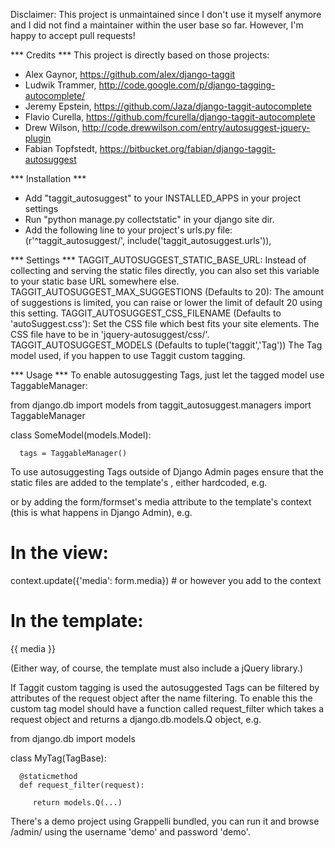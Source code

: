 Disclaimer: This project is unmaintained since I don't use it myself anymore
and I did not find a maintainer within the user base so far.
However, I'm happy to accept pull requests!


*** Credits ***
   This project is directly based on those projects:
   * Alex Gaynor, https://github.com/alex/django-taggit
   * Ludwik Trammer, http://code.google.com/p/django-tagging-autocomplete/
   * Jeremy Epstein, https://github.com/Jaza/django-taggit-autocomplete
   * Flavio Curella, https://github.com/fcurella/django-taggit-autocomplete
   * Drew Wilson, http://code.drewwilson.com/entry/autosuggest-jquery-plugin
   * Fabian Topfstedt, https://bitbucket.org/fabian/django-taggit-autosuggest

*** Installation ***
   * Add "taggit_autosuggest" to your INSTALLED_APPS in your project settings
   * Run "python manage.py collectstatic" in your django site dir.
   * Add the following line to your project's urls.py file:
       (r'^taggit_autosuggest/', include('taggit_autosuggest.urls')),


*** Settings ***
   TAGGIT_AUTOSUGGEST_STATIC_BASE_URL:
      Instead of collecting and serving the static files directly, you can
      also set this variable to your static base URL somewhere else.
   TAGGIT_AUTOSUGGEST_MAX_SUGGESTIONS (Defaults to 20):
      The amount of suggestions is limited, you can raise or lower the limit
      of default 20 using this setting.
   TAGGIT_AUTOSUGGEST_CSS_FILENAME (Defaults to 'autoSuggest.css'):
      Set the CSS file which best fits your site elements.
         The CSS file have to be in 'jquery-autosuggest/css/'.
   TAGGIT_AUTOSUGGEST_MODELS (Defaults to tuple('taggit','Tag'))
      The Tag model used, if you happen to use Taggit custom tagging.

*** Usage ***
To enable autosuggesting Tags, just let the tagged model use TaggableManager:

   from django.db import models
   from taggit_autosuggest.managers import TaggableManager


   class SomeModel(models.Model):

      tags = TaggableManager()

To use autosuggesting Tags outside of Django Admin pages ensure that the static
files are added to the template's <head>, either hardcoded, e.g.

   <link href="{{ STATIC_URL }}jquery-autosuggest/css/autoSuggest-upshot.css"
      type="text/css" media="all" rel="stylesheet" />
   <script type="text/javascript"
      src="{{ STATIC_URL }}jquery-autosuggest/js/jquery.autoSuggest.minified.js">
      </script>

or by adding the form/formset's media attribute to the template's context
(this is what happens in Django Admin), e.g.

   # In the view:
   context.update({'media': form.media})  # or however you add to the context

   # In the template:
   {{ media }}

(Either way, of course, the template must also include a jQuery library.)

If Taggit custom tagging is used the autosuggested Tags can be filtered by
attributes of the request object after the name filtering. To enable this
the custom tag model should have a function called request_filter which
takes a request object and returns a django.db.models.Q object, e.g.

   from django.db import models

   class MyTag(TagBase):

      @staticmethod
      def request_filter(request):

         return models.Q(...)

There's a demo project using Grappelli bundled, you can run it and browse
/admin/ using the username 'demo' and password 'demo'.
